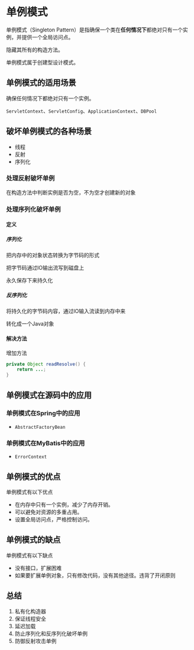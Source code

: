 # 单例模式

单例模式（Singleton Pattern）是指确保一个类在**任何情况下**都绝对只有一个实例，并提供一个全局访问点。

隐藏其所有的构造方法。

单例模式属于创建型设计模式。

## 单例模式的适用场景

确保任何情况下都绝对只有一个实例。

`ServletContext`、`ServletConfig`、`ApplicationContext`、`DBPool`

## 破坏单例模式的各种场景
* 线程
* 反射
* 序列化

### 处理反射破坏单例

在构造方法中判断实例是否为空，不为空才创建新的对象

### 处理序列化破坏单例

#### 定义

##### 序列化

把内存中的对象状态转换为字节码的形式

把字节码通过IO输出流写到磁盘上

永久保存下来持久化

##### 反序列化

将持久化的字节码内容，通过IO输入流读到内存中来

转化成一个Java对象

#### 解决方法

增加方法

``` java
private Object readResolve() {
    return ...;
}
```

## 单例模式在源码中的应用

### 单例模式在Spring中的应用

* `AbstractFactoryBean`

### 单例模式在MyBatis中的应用

* `ErrorContext`

## 单例模式的优点

单例模式有以下优点
* 在内存中只有一个实例，减少了内存开销。
* 可以避免对资源的多重占用。
* 设置全局访问点，严格控制访问。

## 单例模式的缺点

单例模式有以下缺点
* 没有接口，扩展困难
* 如果要扩展单例对象，只有修改代码，没有其他途径。违背了开闭原则

## 总结

1. 私有化构造器
2. 保证线程安全
3. 延迟加载
4. 防止序列化和反序列化破坏单例
5. 防御反射攻击单例
